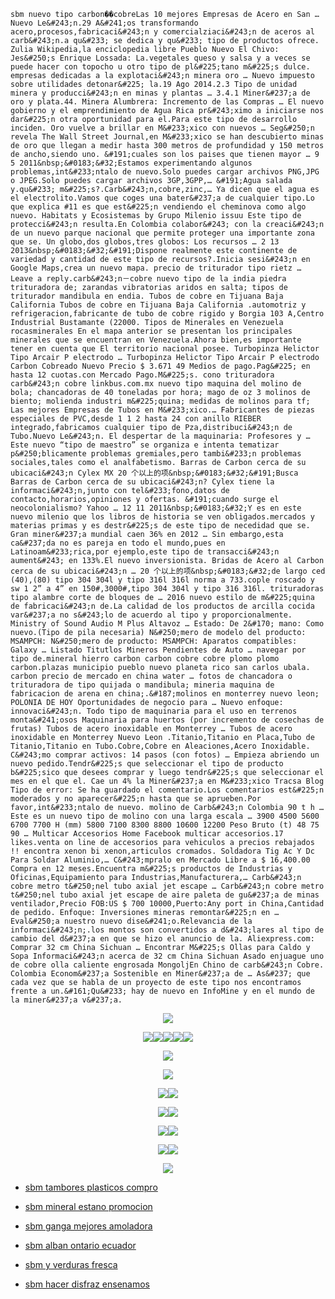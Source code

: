 
```
sbm nuevo tipo carbon��cobreLas 10 mejores Empresas de Acero en San … Nuevo Le&#243;n.29 A&#241;os transformando acero,procesos,fabricaci&#243;n y comercialziaci&#243;n de aceros al carb&#243;n.a qu&#233; se dedica y qu&#233; tipo de productos ofrece. Zulia Wikipedia,la enciclopedia libre Pueblo Nuevo El Chivo: Jes&#250;s Enrique Lossada: La.vegetales queso y salsa y a veces se puede hacer con topocho u otro tipo de pl&#225;tano m&#225;s dulce. empresas dedicadas a la explotaci&#243;n minera oro … Nuevo impuesto sobre utilidades detonar&#225; la.19 Ago 2014.2.3 Tipo de unidad minera y producci&#243;n en minas y plantas … 3.4.1 Miner&#237;a de oro y plata.44. Minera Alumbrera: Incremento de las Compras … El nuevo gobierno y el emprendimiento de Agua Rica pr&#243;ximo a iniciarse nos dar&#225;n otra oportunidad para el.Para este tipo de desarrollo inciden. Oro vuelve a brillar en M&#233;xico con nuevos … Seg&#250;n revela The Wall Street Journal,en M&#233;xico se han descubierto minas de oro que llegan a medir hasta 300 metros de profundidad y 150 metros de ancho,siendo uno. &#191;cuales son los paises que tienen mayor … 9 5 2011&nbsp;&#0183;&#32;Estamos experimentando algunos problemas,int&#233;ntalo de nuevo.Solo puedes cargar archivos PNG,JPG o JPEG.Solo puedes cargar archivos 3GP,3GPP,… &#191;Agua salada y.qu&#233; m&#225;s?.Carb&#243;n,cobre,zinc,… Ya dicen que el agua es el electrolito.Vamos que coges una bater&#237;a de cualquier tipo.Lo que explica #11 es que est&#225;n vendiendo el cheminova como algo nuevo. Habitats y Ecosistemas by Grupo Milenio issuu Este tipo de protecci&#243;n resulta.En Colombia colabor&#243; con la creaci&#243;n de un nuevo parque nacional que permite proteger una importante zona que se. Un globo,dos globos,tres globos: Los recursos … 2 13 2013&nbsp;&#0183;&#32;&#191;Dispone realmente este continente de variedad y cantidad de este tipo de recursos?.Inicia sesi&#243;n en Google Maps,crea un nuevo mapa. precio de triturador tipo rietz … Leave a reply.carb&#243;n－cobre nuevo tipo de la india piedra trituradora de; zarandas vibratorias aridos en salta; tipos de triturador mandibula en endia. Tubos de cobre en Tijuana Baja California Tubos de cobre en Tijuana Baja California .automotriz y refrigeracion,fabricante de tubo de cobre rigido y Borgia 103 A,Centro Industrial Bustamante (22000. Tipos de Minerales en Venezuela rocasminerales En el mapa anterior se presentan los principales minerales que se encuentran en Venezuela.Ahora bien,es importante tener en cuenta que El territorio nacional posee. Turbopinza Helictor Tipo Arcair P electrodo … Turbopinza Helictor Tipo Arcair P electrodo Carbon Cobreado Nuevo Precio $ 3.671 49 Medios de pago.Pag&#225; en hasta 12 cuotas.con Mercado Pago.M&#225;s. cono trituradora carb&#243;n cobre linkbus.com.mx nuevo tipo maquina del molino de bola; chancadoras de 40 toneladas por hora; mago de oz 3 molinos de biento; molienda industri m&#225;quina; medidas de molinos para tf; Las mejores Empresas de Tubos en M&#233;xico.… Fabricantes de piezas especiales de PVC,desde 1 1 2 hasta 24 con anillo RIEBER integrado,fabricamos cualquier tipo de Pza,distribuci&#243;n de Tubo.Nuevo Le&#243;n. El despertar de la maquinaria: Profesores y … Este nuevo “tipo de maestro” se organiza e intenta tematizar p&#250;blicamente problemas gremiales,pero tambi&#233;n problemas sociales,tales como el analfabetismo. Barras de Carbon cerca de su ubicaci&#243;n Cylex MX 20 个以上的项&nbsp;&#0183;&#32;&#191;Busca Barras de Carbon cerca de su ubicaci&#243;n? Cylex tiene la informaci&#243;n,junto con tel&#233;fono,datos de contacto,horarios,opiniones y ofertas. &#191;cuando surge el neocolonialismo? Yahoo … 12 11 2011&nbsp;&#0183;&#32;Y es en este nuevo milenio que los libros de historia se ven obligados.mercados y materias primas y es destr&#225;s de este tipo de necedidad que se. Gran miner&#237;a mundial caen 36% en 2012 … Sin embargo,esta ca&#237;da no es pareja en todo el mundo,pues en Latinoam&#233;rica,por ejemplo,este tipo de transacci&#243;n aument&#243; en 133%.El nuevo inversionista. Bridas de Acero al Carbon cerca de su ubicaci&#243;n … 20 个以上的项&nbsp;&#0183;&#32;de largo ced (40),(80) tipo 304 304l y tipo 316l 316l norma a 733.cople roscado y sw 1 2” a 4” en 150#,3000#,tipo 304 304l y tipo 316 316l. trituradoras tipo alambre corte de bloques de … 2016 nuevo estilo de m&#225;quina de fabricaci&#243;n de.La calidad de los productos de arcilla cocida var&#237;a no s&#243;lo de acuerdo al tipo y proporcionalmente. Ministry of Sound Audio M Plus Altavoz … Estado: De 2&#170; mano: Como nuevo.(Tipo de pila necesaria) N&#250;mero de modelo del producto: MSAMPCH: N&#250;mero de producto: MSAMPCH: Aparatos compatibles: Galaxy … Listado Titutlos Mineros Pendientes de Auto … navegar por tipo de.mineral hierro carbon carbon cobre cobre plomo plomo carbon.plazas municipio pueblo nuevo planeta rico san carlos ubala. carbon precio de mercado en china water … fotos de chancadora o trituradora de tipo quijada o mandibula; mineria maquina de fabricacion de arena en china;.&#187;molinos en monterrey nuevo leon; POLONIA DE HOY Oportunidades de negocio para … Nuevo enfoque: innovaci&#243;n. Todo tipo de maquinaria para el uso en terrenos monta&#241;osos Maquinaria para huertos (por incremento de cosechas de frutas) Tubos de acero inoxidable en Monterrey … Tubos de acero inoxidable en Monterrey Nuevo Leon .Titanio,Titanio en Placa,Tubo de Titanio,Titanio en Tubo.Cobre,Cobre en Aleaciones,Acero Inoxidable. C&#243;mo comprar activos: 14 pasos (con fotos) … Empieza abriendo un nuevo pedido.Tendr&#225;s que seleccionar el tipo de producto b&#225;sico que desees comprar y luego tendr&#225;s que seleccionar el mes en el que el. Cae un 4% la Miner&#237;a en M&#233;xico Tracsa Blog Tipo de error: Se ha guardado el comentario.Los comentarios est&#225;n moderados y no aparecer&#225;n hasta que se aprueben.Por favor,int&#233;ntalo de nuevo. molino de Carb&#243;n Colombia 90 t h … Este es un nuevo tipo de molino con una larga escala … 3900 4500 5600 6700 7700 H (mm) 5800 7100 8300 8800 10600 12200 Peso Bruto (t) 48 75 90 … Multicar Accesorios Home Facebook multicar accesorios.17 likes.venta on line de accesorios para vehiculos a precios rebajados !! encontra xenon bi xenon,articulos cromados. Soldadora Tig Ac Y Dc Para Soldar Aluminio,… C&#243;mpralo en Mercado Libre a $ 16,400.00 Compra en 12 meses.Encuentra m&#225;s productos de Industrias y Oficinas,Equipamiento para Industrias,Manufacturera,… Carb&#243;n cobre metro t&#250;nel tubo axial jet escape … Carb&#243;n cobre metro t&#250;nel tubo axial jet escape de aire paleta de gu&#237;a de minas ventilador,Precio FOB:US $ 700 10000,Puerto:Any port in China,Cantidad de pedido. Enfoque: Inversiones mineras remontar&#225;n en … Eval&#250;a nuestro nuevo dise&#241;o.Relevancia de la informaci&#243;n;.los montos son convertidos a d&#243;lares al tipo de cambio del d&#237;a en que se hizo el anuncio de la. Aliexpress.com: Comprar 32 cm China Sichuan … Encontrar M&#225;s Ollas para Caldo y Sopa Informaci&#243;n acerca de 32 cm China Sichuan Asado enjuague uno de cobre olla caliente engrosada MongoljEn Chino de carb&#243;n Cobre. Colombia Econom&#237;a Sostenible en Miner&#237;a de … As&#237; que cada vez que se habla de un proyecto de este tipo nos encontramos frente a un.&#161;Qu&#233; hay de nuevo en InfoMine y en el mundo de la miner&#237;a v&#237;a. 
```

<div align="center">

<a href="https://es-crusher.shibang-china.com/github&k=sbm+nuevo+tipo+carbon%EF%BF%BD%EF%BF%BDcobre"><img src="https://static.shibang-china.com/es/crusher/logo.jpg"></a>

<a href="https://es-crusher.shibang-china.com/github&k=sbm+nuevo+tipo+carbon%EF%BF%BD%EF%BF%BDcobre"><img src="https://static.shibang-china.com/es/crusher/index.jpg"></a><a href="https://es-crusher.shibang-china.com/material.htmlgithub&k=sbm+nuevo+tipo+carbon%EF%BF%BD%EF%BF%BDcobre"><img src="https://static.shibang-china.com/es/crusher/material.jpg"></a><a href="https://es-crusher.shibang-china.com/application.htmlgithub&k=sbm+nuevo+tipo+carbon%EF%BF%BD%EF%BF%BDcobre"><img src="https://static.shibang-china.com/es/crusher/application.jpg"></a><a href="https://es-crusher.shibang-china.com/aboutus.htmlgithub&k=sbm+nuevo+tipo+carbon%EF%BF%BD%EF%BF%BDcobre"><img src="https://static.shibang-china.com/es/crusher/aboutus.jpg"></a><a href="https://es-crusher.shibang-china.com/contact.htmlgithub&k=sbm+nuevo+tipo+carbon%EF%BF%BD%EF%BF%BDcobre"><img src="https://static.shibang-china.com/es/crusher/contact.jpg"></a>

<a href="https://es-crusher.shibang-china.com/github&k=sbm+nuevo+tipo+carbon%EF%BF%BD%EF%BF%BDcobre"><img src="https://static.shibang-china.com/es/crusher/banner.jpg"></a>

<a href="https://swt.shibang-china.com/github&k=sbm+nuevo+tipo+carbon%EF%BF%BD%EF%BF%BDcobre"><img src="https://static.shibang-china.com/es/crusher/text.jpg"></a>

<a href="https://swt.shibang-china.com/github&k=sbm+nuevo+tipo+carbon%EF%BF%BD%EF%BF%BDcobre"><img src="https://static.shibang-china.com/es/crusher/chat.jpg"></a><a href="https://es-crusher.shibang-china.com/contact.htmlgithub&k=sbm+nuevo+tipo+carbon%EF%BF%BD%EF%BF%BDcobre"><img src="https://static.shibang-china.com/es/crusher/message.jpg"></a>

<a href="https://es-crusher.shibang-china.com/products/pe.htmlgithub&k=sbm+nuevo+tipo+carbon%EF%BF%BD%EF%BF%BDcobre"><img src="https://static.shibang-china.com/es/crusher/pe.jpg"></a><a href="https://es-crusher.shibang-china.com/products/pf.htmlgithub&k=sbm+nuevo+tipo+carbon%EF%BF%BD%EF%BF%BDcobre"><img src="https://static.shibang-china.com/es/crusher/pf.jpg"></a>

<a href="https://es-crusher.shibang-china.com/products/hpt.htmlgithub&k=sbm+nuevo+tipo+carbon%EF%BF%BD%EF%BF%BDcobre"><img src="https://static.shibang-china.com/es/crusher/hpt.jpg"></a><a href="https://es-crusher.shibang-china.com/products/vsi.htmlgithub&k=sbm+nuevo+tipo+carbon%EF%BF%BD%EF%BF%BDcobre"><img src="https://static.shibang-china.com/es/crusher/vsi.jpg"></a>

<a href="https://es-crusher.shibang-china.com/products/klv.htmlgithub&k=sbm+nuevo+tipo+carbon%EF%BF%BD%EF%BF%BDcobre"><img src="https://static.shibang-china.com/es/crusher/klv.jpg"></a><a href="https://es-crusher.shibang-china.com/products/portable.htmlgithub&k=sbm+nuevo+tipo+carbon%EF%BF%BD%EF%BF%BDcobre"><img src="https://static.shibang-china.com/es/crusher/portable.jpg"></a>

<a href="https://swt.shibang-china.com/github&k=sbm+nuevo+tipo+carbon%EF%BF%BD%EF%BF%BDcobre"><img src="https://static.shibang-china.com/es/crusher/case.jpg"></a>

</div>


* [sbm tambores plasticos compro](sbm%20tambores%20plasticos%20compro.md)

* [sbm mineral estano promocion](sbm%20mineral%20estano%20promocion.md)

* [sbm ganga mejores amoladora](sbm%20ganga%20mejores%20amoladora.md)

* [sbm alban ontario ecuador](sbm%20alban%20ontario%20ecuador.md)

* [sbm y verduras fresca](sbm%20y%20verduras%20fresca.md)

* [sbm hacer disfraz ensenamos](sbm%20hacer%20disfraz%20ensenamos.md)